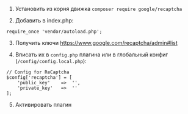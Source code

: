 1. Установить из корня движка `composer require google/recaptcha`

2. Добавить в index.php:

`require_once 'vendor/autoload.php';`

3. Получить ключи https://www.google.com/recaptcha/admin#list

4. Вписать их в `config.php` плагина или в глобальный конфиг (`/config/config.local.php`):

```
// Config for ReCaptcha
$config['recaptcha'] = [
    'public_key'    =>  '',
    'private_key'   =>  ''
];
```

5. Активировать плагин
